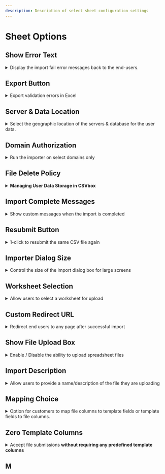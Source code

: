 ```yaml
---
description: Description of select sheet configuration settings
---
```


# Sheet Options

## Show Error Text

<details>

<summary>Display the import fail error messages back to the end-users.</summary>

<img src="../.gitbook/assets/error option.jpg" alt="" data-size="original">

To see the errors, the users will have to click the 'See Errors' button on the import complete screen.

<img src="../.gitbook/assets/errorlist.jpg" alt="" data-size="original">

</details>

## Export Button

<details>

<summary>Export validation errors in Excel</summary>

With this option, you can enable/disable the **Export** button on the verify data screen. Your users can export data to Excel while keeping the error highlighting and error messages. This helps to resolve the errors in the Excel sheet and quickly re-upload the file in CSVbox.

![](<../.gitbook/assets/Export settings.jpg>)

<img src="../.gitbook/assets/Export button.jpg" alt="" data-size="original">

![](../.gitbook/assets/Excel1.png)

</details>

## Server & Data Location

<details>

<summary>Select the geographic location of the servers &#x26; database for the user data.</summary>

Data residency refers to where the data is stored in a geographical location. The location is important usually for regulatory or policy reasons.

You have the option to select the storage location of the data uploaded by your users.

Go to **Edit Sheets** > **Options** > **Privacy & Security** section > Select the location from the dropdown.

<img src="../.gitbook/assets/locations.png" alt="" data-size="original">

The US is the default location. The other option is Europe (Germany.)

The data uploaded by the users will then pass through servers and get stored in the database situated in the selected location only.

Note, that you also have the option to not store the data at all.

The long-lived data about the import and the user files is not covered under the selected location. It mainly consists of supplementary log data helpful for troubleshooting and analyzing the import processes. This data does not include any original data from inside the user files.\
\
The image below shows how the data will flow if you select Europe as the data residency location.

<img src="../.gitbook/assets/data flow location (1).svg" alt="" data-size="original">

</details>

## Domain Authorization

<details>

<summary>Run the importer on select domains only</summary>

You can provide a list of authorized _domains/sub-domains_ for embedding the importer. The embedded importer will work on the whitelisted domains only.

Go to **Edit Sheets** > **Options** > **Authorized Domains** > Add the domain/subdomains

![](../.gitbook/assets/domains.jpg)

* If you do not whitelist any domain, then the importer embed will work on all the domains. This is the default configuration.
*   You can use the "\*" wildcard prefix to include any subdomain. A few examples:

    | Text              | Valid                        | Invalid                              |
    | ----------------- | ---------------------------- | ------------------------------------ |
    | exampleco.com     | exampleco.com                | www.exampleco.com, app.exampleco.com |
    | www.exampleco.com | www.exampleco.com            | exampleco.com, app.exampleco.com     |
    | app.exampleco.com | app.exampleco.com            | exampleco.com, www.exampleco.com     |
    | \*.exampleco.com  | all exampleco.com subdomains |                                      |

If a domain fails validation then the user will see the error screen as below:![](../.gitbook/assets/udo.jpg)

</details>

## File Delete Policy

<details>

<summary><strong>Managing User Data Storage in CSVbox</strong></summary>

You have the option to either enable or disable the storage of the user uploaded data in CSVbox. This decision can be made based on privacy preferences or specific sheet requirements.

<img src="../.gitbook/assets/image (16).png" alt="" data-size="original">

* **Do not store the file**: By enabling this option, the user-uploaded data will not be stored in the CSVbox datastore.
* **Store data**: Data will be stored on CSVbox storage. It will be auto deleted after one month.

</details>

## Import Complete Messages

<details>

<summary>Show custom messages when the import is completed</summary>

You can show customized success or failure messages when the import is complete. <img src="../.gitbook/assets/custom messages.jpg" alt="" data-size="original">

The messages can be:

1. **Static** - Any fixed text as per your requirements.
2. **Dynamic** - Provide an API to fetch the message text in real-time. The importer will append metadata (`import_id`, `sheet_id`) to the API as query parameters. This will help determine the context and return relevant messages.

</details>

## Resubmit Button

<details>

<summary>1-click to resubmit the same CSV file again</summary>

With this option, you can show or hide the Resubmit button on the Import Success screen.

The Resubmit button triggers a new import pushing the same file with the same import configuration.

This is useful during testing and debugging. You don't have to upload the file, match columns and confirm data for importing the file. Simply click the Resubmit button and push the file to the same destination.

![](<../.gitbook/assets/resubmit button.jpg>)



</details>

## Importer Dialog Size

<details>

<summary>Control the size of the import dialog box for large screens</summary>

Based on your import data structure (# of columns) you can pick between two import dialog sizes:

1.  Medium

    <figure><img src="../.gitbook/assets/medium_screen.jpg" alt=""><figcaption><p>Medium size</p></figcaption></figure>
2.  Large

    <figure><img src="../.gitbook/assets/large_screen.jpg" alt=""><figcaption><p>Large size</p></figcaption></figure>

To change the size go to sheet settings > display > Importer Dialog Size

![](<../.gitbook/assets/select size.jpg>)

Note: The dialog size configuration will be applicable for large (desktop) screens only. For smaller screens the dialog will always occupy the entire screen.

</details>

## Worksheet Selection

<details>

<summary>Allow users to select a worksheet for upload</summary>

There can be a case where the uploaded Excel file contains multiple worksheets. You can allow the users to select a worksheet for upload.

To activate worksheet selection go to sheet settings > display > File Upload > Select '**Yes**' for **Allow Worksheet Selection** option.

<img src="../.gitbook/assets/multi selection.jpg" alt="" data-size="original">

If the **Allow Worksheet Selection** option is set to '**No**' then the first worksheet will be picked up by default.

</details>

## Custom Redirect URL

<details>

<summary>Redirect end users to any page after successful import</summary>

You have the ability to specify a custom URL for redirection upon successful import completion. This enhancement is designed to provide greater flexibility and streamline your workflow by directing users to a specific page immediately after the successful import.

![](../.gitbook/assets/redirect_url.jpg)



</details>

## Show File Upload Box

<details>

<summary>Enable / Disable the ability to upload spreadsheet files</summary>

There can be a case where you need to disable user file uploads to allow only copy-pasting of the data in CSVbox. In such cases, you can hide the File Upload Box and only show the users the Copy-Paste data option.

To hide the File Upload Box go to sheet settings > display > File Upload > Select '**No**' for '**Show File Upload Box?**' option.

</details>

## Import Description

<details>

<summary>Allow users to provide a name/description of the file they are uploading</summary>

Enable users to input a name or a description for their uploaded files. File names like "contacts.csv" or "Import 123.xlsx" lack context. More descriptive labels such as "Texas Customers" or "Parts from 2022 Catalog" enhance the clarity and utility of the import.

The description input box will be visible if enabled after the user selects the file.\
\
&#x20;<img src="../.gitbook/assets/file_description (1).png" alt="" data-size="original">

The description will be pushed along with the row data at the end destination. The data will be available in the **import\_description** property:

```
    "import_id": 79418895,
    "sheet_id": 575,
    "sheet_name": "Products234248",
    "import_description": "Product Catalogue Jan 2024", 
    "env_name": "default", 
    "destination_type": "webhook",
```

The following destinations are supported:

1. API/Webhook
2. Zapier
3. [Data at Client](../getting-started/3.-receive-data.md#data-on-the-client-side)
4. [Import Complete Webhook](../getting-started/3.-receive-data.md#import-complete-webhook)

To enable the description input box:

Go to Sheet Settings > Display Tab > Select 'File Upload' Page > Go to 'Show import description' option > Select 'Yes'

![](../.gitbook/assets/import_description_option.jpg)

By default his feature is turned OFF.

A minimum of 3 characters and a maximum of 100 characters is required.&#x20;



</details>

## Mapping Choice

<details>

<summary>Option for customers to map file columns to template fields or template fields to file columns.</summary>

#### How It Works:

By default, on the column mapping screen:

* **Template Fields** are static and displayed on the left.
* **Uploaded File Columns** appear on the right in a dropdown, allowing users to map them to the corresponding template fields.

![](<../.gitbook/assets/image (17).png>)

With the **Mapping Choice** option, users can **reverse this mapping direction**:

* Selecting **"Template Fields"** as the Mapping Choice flips the layout.

![](<../.gitbook/assets/image (19).png>)

* **File Columns** become static on the left, while **Template Fields** appear in the dropdown on the right, allowing users to match them accordingly.

![](<../.gitbook/assets/image (18).png>)

This added flexibility helps accommodate different file structures and user preferences, making the mapping process more intuitive.

{% hint style="info" %}
The **"Template Fields"** Mapping Choice is **not compatible** with the[ **Ignore Columns**](../advanced-installation/ignored-columns.md) functionality.
{% endhint %}

</details>

## Zero Template Columns

<details>

<summary>Accept file submissions <strong>without requiring any predefined template columns</strong></summary>

This is useful in scenarios where you want to allow users to upload files with their own structure, without enforcing a strict column format.

#### **How It Works**

* By default, CSVBox requires at least one template column for mapping.
* Configuring **"Allow Zero Template Columns"** to "Yes" lets users submit files **without any predefined template columns**, providing complete flexibility.
* This setting can be combined with the [**Unmapped Columns**](../advanced-installation/unmapped-columns.md) feature, allowing users to upload files with **any set of columns**, without the need for a predefined template structure.

![](../.gitbook/assets/sleekshot.png)

#### **When to Use This Feature**

* When you want to **fully accommodate user-defined file formats**.
* When you prefer **not to enforce a rigid template**, giving users the freedom to submit files as they are.



</details>

## M

